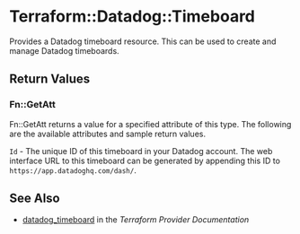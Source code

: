 # Terraform::Datadog::Timeboard

Provides a Datadog timeboard resource. This can be used to create and manage Datadog timeboards.

## Return Values

### Fn::GetAtt

Fn::GetAtt returns a value for a specified attribute of this type. The following are the available attributes and sample return values.

`Id` - The unique ID of this timeboard in your Datadog account. The web interface URL to this timeboard can be generated by appending this ID to ``https://app.datadoghq.com/dash/``.

## See Also

* [datadog_timeboard](https://www.terraform.io/docs/providers/datadog/r/timeboard.html) in the _Terraform Provider Documentation_